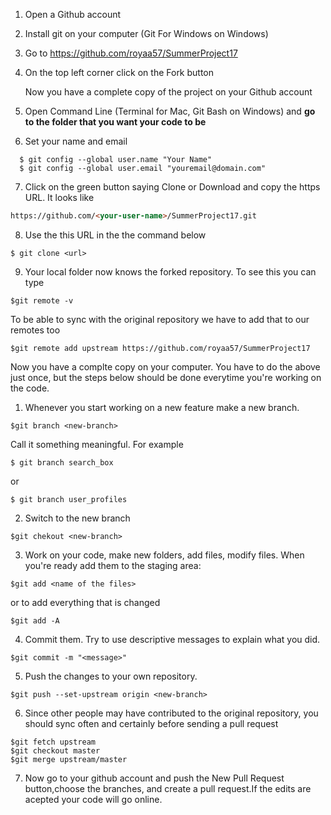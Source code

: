 1. Open a Github account
2. Install git on your computer (Git For Windows on Windows)
3. Go to https://github.com/royaa57/SummerProject17
4. On the top left corner click on the Fork button

   Now you have a complete copy of the project on your Github account
  
5. Open Command Line (Terminal for Mac, Git Bash on Windows) and **go to the folder that you want your code to be**
6. Set your name and email
```shell
  $ git config --global user.name "Your Name"
  $ git config --global user.email "youremail@domain.com"
  ```
7. Click on the green button saying Clone or Download and copy the https URL. It looks like 
  ```html
  https://github.com/<your-user-name>/SummerProject17.git
  ```
8. Use the this URL in the the command below
```shell
$ git clone <url>
```

9. Your local folder now knows the forked repository. To see this you can type
```shell
$git remote -v
```
To be able to sync with the original repository we have to add that to our remotes too
```shell
$git remote add upstream https://github.com/royaa57/SummerProject17
```


Now you have a complte copy on your computer. You have to do the above just once, but the steps below should be done everytime you're working on the code.

1. Whenever you start working on a new feature make a new branch.
```shell
$git branch <new-branch>
```

Call it something meaningful. For example 
```shell
$ git branch search_box
```
or 
```shell
$ git branch user_profiles
```

2. Switch to the new branch
```shell
$git chekout <new-branch>
```

3. Work on your code, make new folders, add files, modify files. When you're ready add them to the staging area: 

```shell
$git add <name of the files>
```
or to add everything that is changed
```shell
$git add -A
```

4. Commit them. Try to use descriptive messages to explain what you did.

```shell
$git commit -m "<message>"
```

5. Push the changes to your own repository. 
```shell
$git push --set-upstream origin <new-branch>
```

6. Since other people may have contributed to the original repository, you should sync often and certainly before sending a pull request
```shell
$git fetch upstream
$git checkout master
$git merge upstream/master
```

7. Now go to your github account and push the New Pull Request button,choose the branches, and create a pull request.If the edits are acepted your code will go online.







